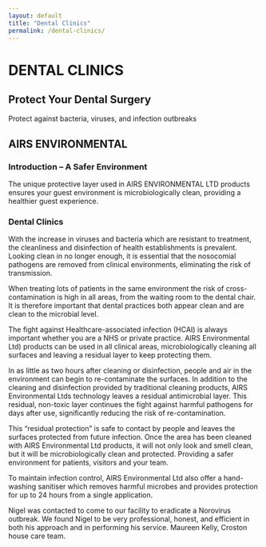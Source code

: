 ```yaml
---
layout: default
title: "Dental Clinics"
permalink: /dental-clinics/
---
```


# DENTAL CLINICS
## Protect Your Dental Surgery
Protect against bacteria, viruses, and infection outbreaks

## AIRS ENVIRONMENTAL
### Introduction – A Safer Environment
The unique protective layer used in ​AIRS ENVIRONMENTAL LTD products ensures your guest environment is microbiologically clean, providing a healthier guest experience.

### Dental Clinics
With the increase in viruses and bacteria which are resistant to treatment, the cleanliness and disinfection of health establishments is prevalent. Looking clean in no longer enough, it is essential that the nosocomial pathogens are removed from clinical environments, eliminating the risk of transmission.

When treating lots of patients in the same environment the risk of cross-contamination is high in all areas, from the waiting room to the dental chair. It is therefore important that dental practices both appear clean and are clean to the microbial level.

The fight against Healthcare-associated infection (HCAI) is always important whether you are a NHS or private practice. AIRS Environmental Ltd) products can be used in all clinical areas, microbiologically cleaning all surfaces and leaving a residual layer to keep protecting them.

In as little as two hours after cleaning or disinfection, people and air in the environment can begin to re-contaminate the surfaces. In addition to the cleaning and disinfection provided by traditional cleaning products, AIRS Environmental Ltds technology leaves a residual antimicrobial layer. This residual, non-toxic layer continues the fight against harmful pathogens for days after use, significantly reducing the risk of re-contamination.

This “residual protection” is safe to contact by people and leaves the surfaces protected from future infection. Once the area has been cleaned with AIRS Environmental Ltd products, it will not only look and smell clean, but it will be microbiologically clean and protected. Providing a safer environment for patients, visitors and your team.

To maintain infection control, AIRS Environmental Ltd also offer a hand-washing sanitiser which removes harmful microbes and provides protection for up to 24 hours from a single application.

Nigel was contacted to come to our facility to eradicate a Norovirus outbreak. We found Nigel to be very professional, honest, and efficient in both his approach and in performing his service.
Maureen Kelly, Croston house care team.